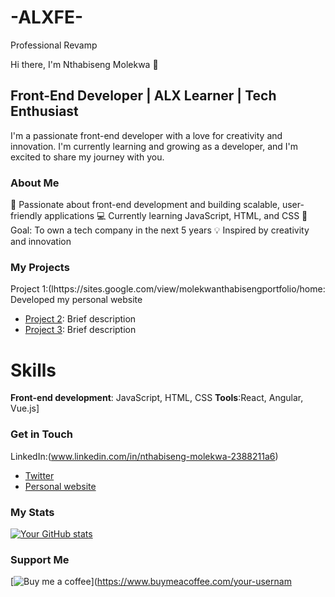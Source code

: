 # -ALXFE-
Professional Revamp 

Hi there, I'm Nthabiseng Molekwa 👋

## Front-End Developer | ALX Learner | Tech Enthusiast
I'm a passionate front-end developer with a love for creativity and innovation. I'm currently learning and growing as a developer, and I'm excited to share my journey with you.

### About Me
🌟 Passionate about front-end development and building scalable, user-friendly applications
💻 Currently learning JavaScript, HTML, and CSS
 🚀 Goal: To own a tech company in the next 5 years
💡 Inspired by creativity and innovation

### My Projects
Project 1:(lhttps://sites.google.com/view/molekwanthabisengportfolio/home: Developed my personal website 
* [Project 2](link): Brief description
* [Project 3](link): Brief description

# Skills
 **Front-end development**: JavaScript, HTML, CSS
**Tools**:React, Angular, Vue.js]

### Get in Touch
 LinkedIn:(www.linkedin.com/in/nthabiseng-molekwa-2388211a6)
* [Twitter](link)
* [Personal website](link)

### My Stats
[![Your GitHub stats](https://github-readme-stats.vercel.app/api?username=your-username&show_icons=true&theme=radical)](https://github.com/your-username)

### Support Me
[![Buy me a coffee](https://img.shields.io/badge/Buy%20me%20a%20coffee-%245?style=social&logo=buy-me-a-coffee)](https://www.buymeacoffee.com/your-usernam
